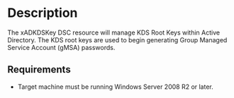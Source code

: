 # Description

The xADKDSKey DSC resource will manage KDS Root Keys within Active Directory. The KDS root keys are used to begin generating Group Managed Service Account (gMSA) passwords.

## Requirements

* Target machine must be running Windows Server 2008 R2 or later.
